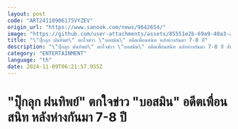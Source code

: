 ```yaml
---
layout: post
code: "ART24110906175VYZEV"
origin_url: "https://www.sanook.com/news/9642654/"
image: "https://github.com/user-attachments/assets/85551e2b-69a9-40a3-ae43-476ec683c3f4"
title: "\"ปุ๊กลุก ฝนทิพย์\" ตกใจข่าว \"บอสมิน\" อดีตเพื่อนสนิท หลังห่างกันมา 7-8 ปี"
description: "\"ปุ๊กลุก ฝนทิพย์\" ตกใจข่าว \"บอสมิน\" อดีตเพื่อนสนิท หลังห่างกันมา 7-8 ปี ลั่นไม่คิดหักหลังประชาชน "
category: "ENTERTAINMENT"
language: "th"
date: 2024-11-09T06:21:57.955Z
---
```


# "ปุ๊กลุก ฝนทิพย์" ตกใจข่าว "บอสมิน" อดีตเพื่อนสนิท หลังห่างกันมา 7-8 ปี